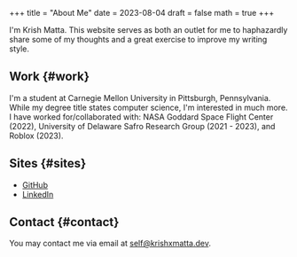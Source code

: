 +++
title = "About Me"
date = 2023-08-04
draft = false
math = true
+++

I'm Krish Matta. This website serves as both an outlet for me to haphazardly share some of my thoughts and a great exercise to improve my writing style.


## Work {#work}

I'm a student at Carnegie Mellon University in Pittsburgh, Pennsylvania. While my degree title states computer science, I'm interested in much more. I have worked for/collaborated with: NASA Goddard Space Flight Center (2022), University of Delaware Safro Research Group (2021 - 2023), and Roblox (2023).


## Sites {#sites}

-   [GitHub](https://github.com/krishxmatta)
-   [LinkedIn](https://www.linkedin.com/in/krishxmatta/)


## Contact {#contact}

You may contact me via email at [self@krishxmatta.dev](mailto:self@krishxmatta.dev).
